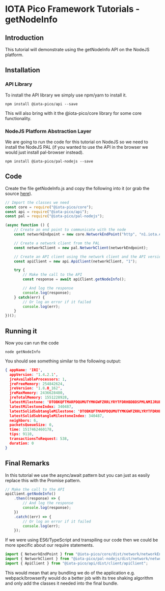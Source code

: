 # IOTA Pico Framework Tutorials - getNodeInfo

## Introduction

This tutorial will demonstrate using the getNodeInfo API on the NodeJS platform.

## Installation

### API Library

To install the API library we simply use npm/yarn to install it.

```shell
npm install @iota-pico/api --save
```

This will also bring with it the @iota-pico/core library for some core functionality.

### NodeJS Platform Abstraction Layer

We are going to run the code for this tutorial on NodeJS so we need to install the NodeJS PAL (if you wanted to use the API in the browser we would just install pal-browser instead).

```shell
npm install @iota-pico/pal-nodejs --save
```

## Code

Create the file getNodeInfo.js and copy the following into it (or grab the source  [here](./getNodeInfo.js)).

```js
// Import the classes we need
const core = require("@iota-pico/core");
const api = require("@iota-pico/api");
const pal = require("@iota-pico/pal-nodejs");

(async function () {
    // Create an end point to communicate with the node
    const networkEndpoint = new core.NetworkEndPoint("http", "n1.iota.eco", undefined, 14265);

    // Create a network client from the PAL
    const networkClient = new pal.NetworkClient(networkEndpoint);

    // Create an API client using the network client and the API version
    const apiClient = new api.ApiClient(networkClient, "1");

    try {
        // Make the call to the API
        const response = await apiClient.getNodeInfo();

        // And log the response
        console.log(response);
    } catch(err) {
        // Or log an error if it failed
        console.log(err);
    }
})();
```

## Running it

Now you can run the code

```shell
node getNodeInfo
```
You should see something similar to the following output:

```json
{ appName: 'IRI',
  appVersion: '1.4.2.1',
  jreAvailableProcessors: 1,
  jreFreeMemory: 254842624,
  jreVersion: '1.8.0_162',
  jreMaxMemory: 2436628480,
  jreTotalMemory: 1551228928,
  latestMilestone: 'DTOBKQFTMARPDQUMUTYMKGWFZRRLYRYTFDRHBDBDSPMLNMIJRUBMQBLSFINR9DEXFW9EESMAIN9AZ9999',
  latestMilestoneIndex: 340487,
  latestSolidSubtangleMilestone: 'DTOBKQFTMARPDQUMUTYMKGWFZRRLYRYTFDRHBDBDSPMLNMIJRUBMQBLSFINR9DEXFW9EESMAIN9AZ9999',
  latestSolidSubtangleMilestoneIndex: 340487,
  neighbors: 6,
  packetsQueueSize: 0,
  time: 1517462460178,
  tips: 9110,
  transactionsToRequest: 538,
  duration: 0
}
```

## Final Remarks

In this tutorial we use the async/await pattern but you can just as easily replace this with the Promise pattern.

```js
// Make the call to the API
apiClient.getNodeInfo()
    .then((response) => {
        // And log the response
        console.log(response);
    })
    .catch((err) => {
        // Or log an error if it failed
        console.log(err);
    });
```

If we were using ES6/TypeScript and transpiling our code then we could be more specific about our require statements.

```js
import { NetworkEndPoint } from "@iota-pico/core/dist/network/networkEndPoint";
import { NetworkClient } from "@iota-pico/pal-nodejs/dist/network/networkClient";
import { ApiClient } from "@iota-pico/api/dist/client/apiClient";
```

This would mean that any bundling we do of the application e.g. webpack/browserify would do a better job with its tree shaking algorithm and only add the classes it needed into the final bundle.
